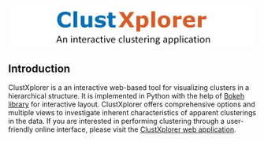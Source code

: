 ![ClustXplorer](clustXplorer_logo.png "ClustXplorer")

## Introduction
ClustXplorer is a an interactive web-based tool for visualizing clusters in a hierarchical structure. It is implemented in Python with the help of [Bokeh library](https://docs.bokeh.org/en/latest/index.html) for interactive layout. ClustXplorer offers comprehensive options and multiple views to investigate inherent characteristics of apparent clusterings in the data. If you are interested in performing clustering through a user-friendly online interface, please visit the [ClustXplorer web application](http://clustxplorer.ngrok.io).
